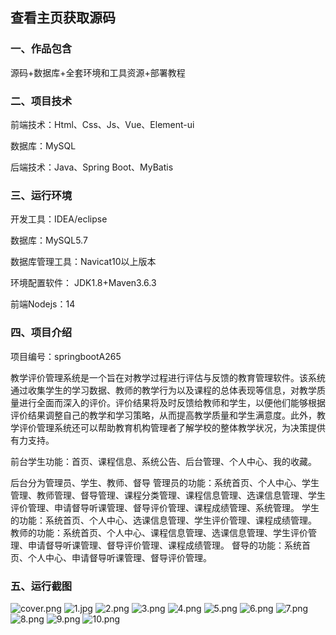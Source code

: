  
## 查看主页获取源码


### 一、作品包含

源码+数据库+全套环境和工具资源+部署教程

### 二、项目技术

前端技术：Html、Css、Js、Vue、Element-ui

数据库：MySQL

后端技术：Java、Spring Boot、MyBatis

  

### 三、运行环境

开发工具：IDEA/eclipse

数据库：MySQL5.7

数据库管理工具：Navicat10以上版本

环境配置软件： JDK1.8+Maven3.6.3

前端Nodejs：14


### 四、项目介绍
项目编号：springbootA265

教学评价管理系统是一个旨在对教学过程进行评估与反馈的教育管理软件。该系统通过收集学生的学习数据、教师的教学行为以及课程的总体表现等信息，对教学质量进行全面而深入的评价。评价结果将及时反馈给教师和学生，以便他们能够根据评价结果调整自己的教学和学习策略，从而提高教学质量和学生满意度。此外，教学评价管理系统还可以帮助教育机构管理者了解学校的整体教学状况，为决策提供有力支持。

前台学生功能：首页、课程信息、系统公告、后台管理、个人中心、我的收藏。

后台分为管理员、学生、教师、督导
管理员的功能：系统首页、个人中心、学生管理、教师管理、督导管理、课程分类管理、课程信息管理、选课信息管理、学生评价管理、申请督导听课管理、督导评价管理、课程成绩管理、系统管理。
学生的功能：系统首页、个人中心、选课信息管理、学生评价管理、课程成绩管理。
教师的功能：系统首页、个人中心、课程信息管理、选课信息管理、学生评价管理、申请督导听课管理、督导评价管理、课程成绩管理。
督导的功能：系统首页、个人中心、申请督导听课管理、督导评价管理。

### 五、运行截图

![cover.png](./cover.png)
![1.jpg](./1.jpg)
![2.png](./2.png)
![3.png](./3.png)
![4.png](./4.png)
![5.png](./5.png)
![6.png](./6.png)
![7.png](./7.png)
![8.png](./8.png)
![9.png](./9.png)
![10.png](./10.png)




  
